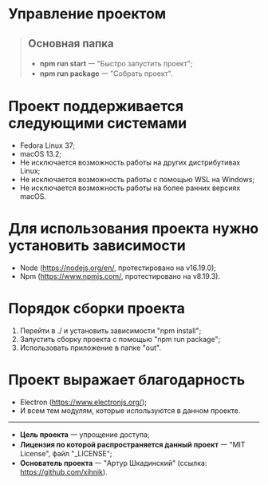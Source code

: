 # Управление проектом
> ## Основная папка
> - **npm run start** ⼀ "Быстро запустить проект";
> - **npm run package** ⼀ "Собрать проект".

# Проект поддерживается следующими системами
- Fedora Linux 37;
- macOS 13.2;
- Не исключается возможность работы на других дистрибутивах Linux;
- Не исключается возможность работы с помощью WSL на Windows;
- Не исключается возможность работы на более ранних версиях macOS.

# Для использования проекта нужно установить зависимости
- Node (https://nodejs.org/en/, протестировано на v16.19.0);
- Npm (https://www.npmjs.com/, протестировано на v8.19.3).

# Порядок сборки проекта
1. Перейти в ./ и установить зависимости "npm install";
2. Запустить сборку проекта с помощью "npm run package";
3. Использовать приложение в папке "out".

# Проект выражает благодарность
- Electron (https://www.electronjs.org/);
- И всем тем модулям, которые используются в данном проекте.

---
- **Цель проекта** ⼀ упрощение доступа;
- **Лицензия по которой распространяется данный проект** ⼀ "MIT License", файл "_LICENSE";
- **Основатель проекта** ⼀ "Артур Шкадинский" (ссылка: https://github.com/xihnik).
